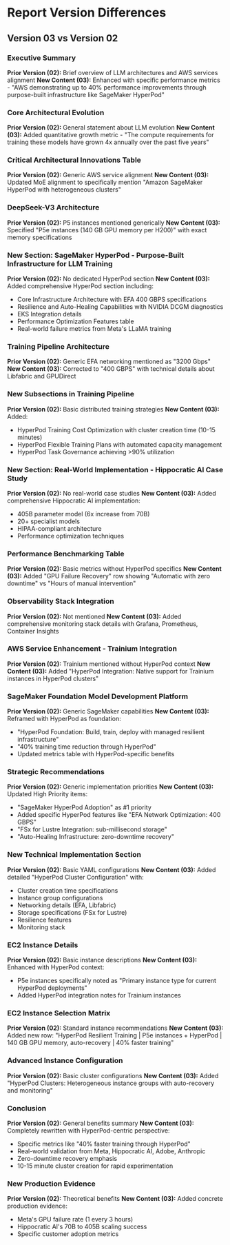 # Report Version Differences

## Version 03 vs Version 02

### Executive Summary
**Prior Version (02):** Brief overview of LLM architectures and AWS services alignment
**New Content (03):** Enhanced with specific performance metrics - "AWS demonstrating up to 40% performance improvements through purpose-built infrastructure like SageMaker HyperPod"

### Core Architectural Evolution
**Prior Version (02):** General statement about LLM evolution
**New Content (03):** Added quantitative growth metric - "The compute requirements for training these models have grown 4x annually over the past five years"

### Critical Architectural Innovations Table
**Prior Version (02):** Generic AWS service alignment
**New Content (03):** Updated MoE alignment to specifically mention "Amazon SageMaker HyperPod with heterogeneous clusters"

### DeepSeek-V3 Architecture
**Prior Version (02):** P5 instances mentioned generically
**New Content (03):** Specified "P5e instances (140 GB GPU memory per H200)" with exact memory specifications

### New Section: SageMaker HyperPod - Purpose-Built Infrastructure for LLM Training
**Prior Version (02):** No dedicated HyperPod section
**New Content (03):** Added comprehensive HyperPod section including:
- Core Infrastructure Architecture with EFA 400 GBPS specifications
- Resilience and Auto-Healing Capabilities with NVIDIA DCGM diagnostics
- EKS Integration details
- Performance Optimization Features table
- Real-world failure metrics from Meta's LLaMA training

### Training Pipeline Architecture
**Prior Version (02):** Generic EFA networking mentioned as "3200 Gbps"
**New Content (03):** Corrected to "400 GBPS" with technical details about Libfabric and GPUDirect

### New Subsections in Training Pipeline
**Prior Version (02):** Basic distributed training strategies
**New Content (03):** Added:
- HyperPod Training Cost Optimization with cluster creation time (10-15 minutes)
- HyperPod Flexible Training Plans with automated capacity management
- HyperPod Task Governance achieving >90% utilization

### New Section: Real-World Implementation - Hippocratic AI Case Study
**Prior Version (02):** No real-world case studies
**New Content (03):** Added comprehensive Hippocratic AI implementation:
- 405B parameter model (6x increase from 70B)
- 20+ specialist models
- HIPAA-compliant architecture
- Performance optimization techniques

### Performance Benchmarking Table
**Prior Version (02):** Basic metrics without HyperPod specifics
**New Content (03):** Added "GPU Failure Recovery" row showing "Automatic with zero downtime" vs "Hours of manual intervention"

### Observability Stack Integration
**Prior Version (02):** Not mentioned
**New Content (03):** Added comprehensive monitoring stack details with Grafana, Prometheus, Container Insights

### AWS Service Enhancement - Trainium Integration
**Prior Version (02):** Trainium mentioned without HyperPod context
**New Content (03):** Added "HyperPod Integration: Native support for Trainium instances in HyperPod clusters"

### SageMaker Foundation Model Development Platform
**Prior Version (02):** Generic SageMaker capabilities
**New Content (03):** Reframed with HyperPod as foundation:
- "HyperPod Foundation: Build, train, deploy with managed resilient infrastructure"
- "40% training time reduction through HyperPod"
- Updated metrics table with HyperPod-specific benefits

### Strategic Recommendations
**Prior Version (02):** Generic implementation priorities
**New Content (03):** Updated High Priority items:
- "SageMaker HyperPod Adoption" as #1 priority
- Added specific HyperPod features like "EFA Network Optimization: 400 GBPS"
- "FSx for Lustre Integration: sub-millisecond storage"
- "Auto-Healing Infrastructure: zero-downtime recovery"

### New Technical Implementation Section
**Prior Version (02):** Basic YAML configurations
**New Content (03):** Added detailed "HyperPod Cluster Configuration" with:
- Cluster creation time specifications
- Instance group configurations
- Networking details (EFA, Libfabric)
- Storage specifications (FSx for Lustre)
- Resilience features
- Monitoring stack

### EC2 Instance Details
**Prior Version (02):** Basic instance descriptions
**New Content (03):** Enhanced with HyperPod context:
- P5e instances specifically noted as "Primary instance type for current HyperPod deployments"
- Added HyperPod integration notes for Trainium instances

### EC2 Instance Selection Matrix
**Prior Version (02):** Standard instance recommendations
**New Content (03):** Added new row: "HyperPod Resilient Training | P5e instances + HyperPod | 140 GB GPU memory, auto-recovery | 40% faster training"

### Advanced Instance Configuration
**Prior Version (02):** Basic cluster configurations
**New Content (03):** Added "HyperPod Clusters: Heterogeneous instance groups with auto-recovery and monitoring"

### Conclusion
**Prior Version (02):** General benefits summary
**New Content (03):** Completely rewritten with HyperPod-centric perspective:
- Specific metrics like "40% faster training through HyperPod"
- Real-world validation from Meta, Hippocratic AI, Adobe, Anthropic
- Zero-downtime recovery emphasis
- 10-15 minute cluster creation for rapid experimentation

### New Production Evidence
**Prior Version (02):** Theoretical benefits
**New Content (03):** Added concrete production evidence:
- Meta's GPU failure rate (1 every 3 hours)
- Hippocratic AI's 70B to 405B scaling success
- Specific customer adoption metrics
